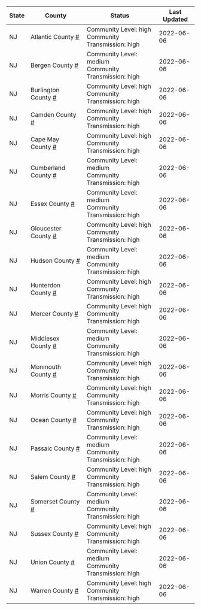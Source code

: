 State | County | Status | Last Updated
--- | --- | --- | --- 
NJ | Atlantic County <a href="#atlantic_county">#</a> | <a name="atlantic_county"></a>Community Level: high<br/>Community Transmission: high | 2022-06-06
NJ | Bergen County <a href="#bergen_county">#</a> | <a name="bergen_county"></a>Community Level: medium<br/>Community Transmission: high | 2022-06-06
NJ | Burlington County <a href="#burlington_county">#</a> | <a name="burlington_county"></a>Community Level: high<br/>Community Transmission: high | 2022-06-06
NJ | Camden County <a href="#camden_county">#</a> | <a name="camden_county"></a>Community Level: high<br/>Community Transmission: high | 2022-06-06
NJ | Cape May County <a href="#cape_may_county">#</a> | <a name="cape_may_county"></a>Community Level: high<br/>Community Transmission: high | 2022-06-06
NJ | Cumberland County <a href="#cumberland_county">#</a> | <a name="cumberland_county"></a>Community Level: medium<br/>Community Transmission: high | 2022-06-06
NJ | Essex County <a href="#essex_county">#</a> | <a name="essex_county"></a>Community Level: medium<br/>Community Transmission: high | 2022-06-06
NJ | Gloucester County <a href="#gloucester_county">#</a> | <a name="gloucester_county"></a>Community Level: high<br/>Community Transmission: high | 2022-06-06
NJ | Hudson County <a href="#hudson_county">#</a> | <a name="hudson_county"></a>Community Level: medium<br/>Community Transmission: high | 2022-06-06
NJ | Hunterdon County <a href="#hunterdon_county">#</a> | <a name="hunterdon_county"></a>Community Level: high<br/>Community Transmission: high | 2022-06-06
NJ | Mercer County <a href="#mercer_county">#</a> | <a name="mercer_county"></a>Community Level: high<br/>Community Transmission: high | 2022-06-06
NJ | Middlesex County <a href="#middlesex_county">#</a> | <a name="middlesex_county"></a>Community Level: medium<br/>Community Transmission: high | 2022-06-06
NJ | Monmouth County <a href="#monmouth_county">#</a> | <a name="monmouth_county"></a>Community Level: high<br/>Community Transmission: high | 2022-06-06
NJ | Morris County <a href="#morris_county">#</a> | <a name="morris_county"></a>Community Level: high<br/>Community Transmission: high | 2022-06-06
NJ | Ocean County <a href="#ocean_county">#</a> | <a name="ocean_county"></a>Community Level: high<br/>Community Transmission: high | 2022-06-06
NJ | Passaic County <a href="#passaic_county">#</a> | <a name="passaic_county"></a>Community Level: medium<br/>Community Transmission: high | 2022-06-06
NJ | Salem County <a href="#salem_county">#</a> | <a name="salem_county"></a>Community Level: high<br/>Community Transmission: high | 2022-06-06
NJ | Somerset County <a href="#somerset_county">#</a> | <a name="somerset_county"></a>Community Level: medium<br/>Community Transmission: high | 2022-06-06
NJ | Sussex County <a href="#sussex_county">#</a> | <a name="sussex_county"></a>Community Level: high<br/>Community Transmission: high | 2022-06-06
NJ | Union County <a href="#union_county">#</a> | <a name="union_county"></a>Community Level: medium<br/>Community Transmission: high | 2022-06-06
NJ | Warren County <a href="#warren_county">#</a> | <a name="warren_county"></a>Community Level: high<br/>Community Transmission: high | 2022-06-06
